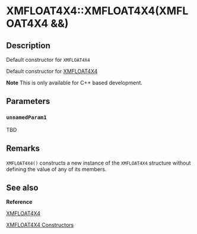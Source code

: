 # XMFLOAT4X4::XMFLOAT4X4(XMFLOAT4X4 &&)

## Description

Default constructor for `XMFLOAT4X4`

Default constructor for [XMFLOAT4X4](https://learn.microsoft.com/windows/desktop/api/directxmath/ns-directxmath-xmfloat4x4)

**Note** This is only available for C++ based development.

## Parameters

### `unnamedParam1`

TBD

## Remarks

`XMFLOAT4X4()` constructs a new instance of the `XMFLOAT4X4` structure without
defining the value of any of its members.

## See also

**Reference**

[XMFLOAT4X4](https://learn.microsoft.com/windows/desktop/api/directxmath/ns-directxmath-xmfloat4x4)

[XMFLOAT4X4 Constructors](https://learn.microsoft.com/windows/desktop/dxmath/xmfloat4x4-ctor)